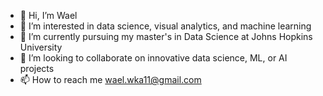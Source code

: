 - 👋 Hi, I’m Wael
- 👀 I’m interested in data science, visual analytics, and machine learning
- 🌱 I’m currently pursuing my master's in Data Science at Johns Hopkins University
- 💞️ I’m looking to collaborate on innovative data science, ML, or AI projects
- 📫 How to reach me wael.wka11@gmail.com

<!---
WK-EE/WK-EE is a ✨ special ✨ repository because its `README.md` (this file) appears on your GitHub profile.
You can click the Preview link to take a look at your changes.
--->
